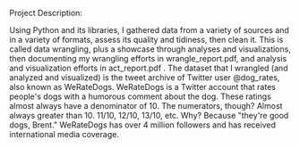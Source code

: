 Project Description:

Using Python and its libraries, I gathered data from a variety of sources and in a variety of formats, assess its quality and tidiness, then clean it.
This is called data wrangling, plus a showcase through analyses and visualizations, then documenting my wrangling efforts in wrangle_report.pdf, and analysis and visualization efforts in act_report.pdf .
The dataset that I wrangled (and analyzed and visualized) is the tweet archive of Twitter user @dog_rates, also known as WeRateDogs. WeRateDogs is a Twitter account that rates people's dogs with a humorous comment about the dog. These ratings almost always have a denominator of 10. The numerators, though? Almost always greater than 10. 11/10, 12/10, 13/10, etc. Why? Because "they're good dogs, Brent." WeRateDogs has over 4 million followers and has received international media coverage.
